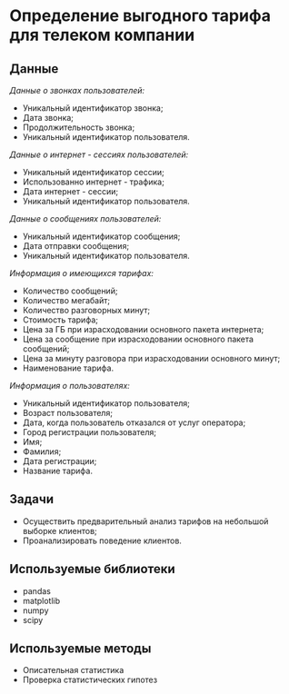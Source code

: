 # Определение выгодного тарифа для телеком компании

## Данные
*Данные о звонках пользователей:*
- Уникальный идентификатор звонка;
- Дата звонка;
- Продолжительность звонка;
- Уникальный идентификатор пользователя.

*Данные о интернет - сессиях пользователей:*
- Уникальный идентификатор сессии;
- Использованно интернет - трафика;
- Дата интернет - сессии;
- Уникальный идентификатор пользователя.

*Данные о сообщениях пользователей:*
- Уникальный идентификатор сообщения;
- Дата отправки сообщения;
- Уникальный идентификатор пользователя.

*Информация о имеющихся тарифах:*
- Количество сообщений;
- Количество мегабайт;
- Количество разговорных минут; 
- Стоимость тарифа;
- Цена за ГБ при израсходовании основного пакета интернета;
- Цена за сообщение при израсходовании основного пакета сообщений;
- Цена за минуту разговора при израсходовании основного минут;
- Наименование тарифа.
							
*Информация о пользователях:*
- Уникальный идентификатор пользователя;
- Возраст пользователя;
- Дата, когда пользователь отказался от услуг оператора;
- Город регистрации пользователя;
- Имя;
- Фамилия;
- Дата регистрации; 
- Название тарифа.          
## Задачи
 - Осуществить предварительный анализ тарифов на небольшой выборке клиентов;
 - Проанализировать поведение клиентов.
## Используемые библиотеки
- pandas
- matplotlib
- numpy
- scipy
## Используемые методы
- Описательная статистика
- Проверка статистических гипотез



